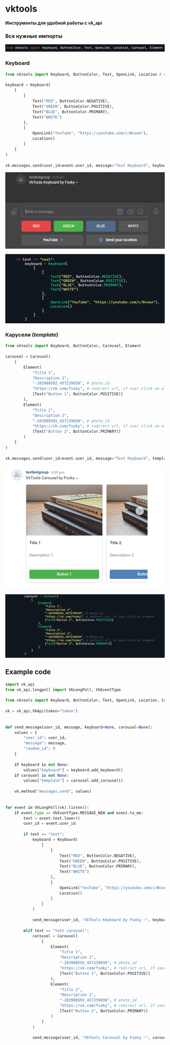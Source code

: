 # vktools
__Инструменты для удобной работы с vk_api__

### Все нужные импорты
![example imports](https://github.com/Fsoky/vktools/blob/main/images/Screenshot_0.png)

### Keyboard

```py
from vktools import Keyboard, ButtonColor, Text, OpenLink, Location # Еще имеются VkApps, VkPay

keyboard = Keyboard(
	[
		[
			Text("RED", ButtonColor.NEGATIVE),
			Text("GREEN", ButtonColor.POSITIVE),
			Text("BLUE", ButtonColor.PRIMARY),
			Text("WHITE")
		],
		[
			OpenLink("YouTube", "https://youtube.com/c/Фсоки"),
			Location()
		]
	]
)

vk.messages.send(user_id=event.user_id, message="Test Keyboard", keyboard=keyboard.add_keyboard())
```
![example keyboard](https://github.com/Fsoky/vktools/blob/main/images/Screenshot_1.png)

![example code of keyboard](https://github.com/Fsoky/vktools/blob/main/images/Screenshot_3.png)

### Карусели (*template*)

```py
from vktools import Keyboard, ButtonColor, Carousel, Element

carousel = Carousel(
	[
		Element(
			"Title 1",
			"Description 1",
			"-203980592_457239030", # photo_id
			"https://vk.com/fsoky", # redirect url, if user click on element
			[Text("Button 1", ButtonColor.POSITIVE)]
		),
		Element(
			"Title 2",
			"Description 2",
			"-203980592_457239030", # photo_id
			"https://vk.com/fsoky", # redirect url, if user click on element
			[Text("Button 2", ButtonColor.PRIMARY)]
		)
	]
)

vk.messages.send(user_id=event.user_id, message="Test Keyboard", template=carousel.add_carousel())
```

![example carouseles](https://github.com/Fsoky/vktools/blob/main/images/Screenshot_2.png)

![example code of carouseles](https://github.com/Fsoky/vktools/blob/main/images/Screenshot_4.png)

## Example code

```py
import vk_api
from vk_api.longpoll import VkLongPoll, VkEventType

from vktools import Keyboard, ButtonColor, Text, OpenLink, Location, Carousel, Element

vk = vk_api.VkApi(token="token")


def send_message(user_id, message, keyboard=None, carousel=None):
	values = {
		"user_id": user_id,
		"message": message,
		"random_id": 0
	}

	if keyboard is not None:
		values["keyboard"] = keyboard.add_keyboard()
	if carousel is not None:
		values["template"] = carousel.add_carousel()

	vk.method("messages.send", values)
	

for event in VkLongPoll(vk).listen():
	if event.type == VkEventType.MESSAGE_NEW and event.to_me:
		text = event.text.lower()
		user_id = event.user_id

		if text == "test":
			keyboard = Keyboard(
				[
					[
						Text("RED", ButtonColor.NEGATIVE),
						Text("GREEN", ButtonColor.POSITIVE),
						Text("BLUE", ButtonColor.PRIMARY),
						Text("WHITE")
					],
					[
						OpenLink("YouTube", "https://youtube.com/c/Фсоки"),
						Location()
					]
				]
			)

			send_message(user_id, "VkTools Keyboard by Fsoky ~", keyboard)

		elif text == "test carousel":
			carousel = Carousel(
				[
					Element(
						"Title 1",
						"Description 1",
						"-203980592_457239030", # photo_id
						"https://vk.com/fsoky", # redirect url, if user click on element
						[Text("Button 1", ButtonColor.POSITIVE)]
					),
					Element(
						"Title 2",
						"Description 2",
						"-203980592_457239030", # photo_id
						"https://vk.com/fsoky", # redirect url, if user click on element
						[Text("Button 2", ButtonColor.PRIMARY)]
					)
				]
			)

			send_message(user_id, "VkTools Carousel by Fsoky ~", carousel=carousel)
```
